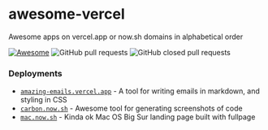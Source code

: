 # awesome-vercel
Awesome apps on vercel.app or now.sh domains in alphabetical order

[![Awesome](https://awesome.re/badge.svg)](https://awesome.re)
![GitHub pull requests](https://img.shields.io/github/issues-pr/jacobhq/awesome-vercel)
![GitHub closed pull requests](https://img.shields.io/github/issues-pr-closed/jacobhq/awesome-vercel)

### Deployments

- [`amazing-emails.vercel.app`](https://amazing-emails.vercel.app) - A tool for writing emails in markdown, and styling in CSS
- [`carbon.now.sh`](https://carbon.now.sh) - Awesome tool for generating screenshots of code
- [`mac.now.sh`](https://mac.now.sh) - Kinda ok Mac OS Big Sur landing page built with fullpage
